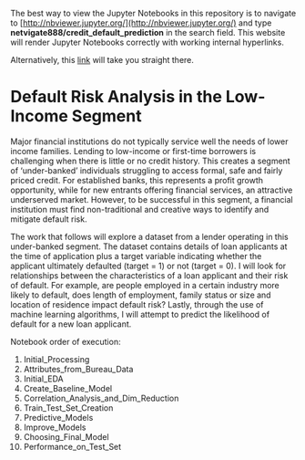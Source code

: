 The best way to view the Jupyter Notebooks in this repository is to navigate to
[http://nbviewer.jupyter.org/](http://nbviewer.jupyter.org/)
and type **netvigate888/credit_default_prediction** in the search field. This website will render Jupyter Notebooks correctly with working internal hyperlinks.

Alternatively, this [link](http://nbviewer.jupyter.org/github/netvigate888/credit_default_prediction/tree/master/) will take you straight there.

# Default Risk Analysis in the Low-Income Segment

Major financial institutions do not typically service well the needs of lower income families. Lending to low-income or first-time borrowers is challenging when there is little or no credit history. This creates a segment of ‘under-banked’ individuals struggling to access formal, safe and fairly priced credit. For established banks, this represents a profit growth opportunity, while for new entrants offering financial services, an attractive underserved market. However, to be successful in this segment, a financial institution must find non-traditional and creative ways to identify and mitigate default risk.

The work that follows will explore a dataset from a lender operating in this under-banked segment. The dataset contains details of loan applicants at the time of application plus a target variable indicating whether the applicant ultimately defaulted (target = 1) or not (target = 0). I will look for relationships between the characteristics of a loan applicant and their risk of default. For example, are people employed in a certain industry more likely to default, does length of employment, family status or size and location of residence impact default risk? Lastly, through the use of machine learning algorithms, I will attempt to predict the likelihood of default for a new loan applicant.

Notebook order of execution:
1. Initial_Processing
1. Attributes_from_Bureau_Data
1. Initial_EDA
1. Create_Baseline_Model
1. Correlation_Analysis_and_Dim_Reduction
1. Train_Test_Set_Creation
1. Predictive_Models
1. Improve_Models
1. Choosing_Final_Model
1. Performance_on_Test_Set
